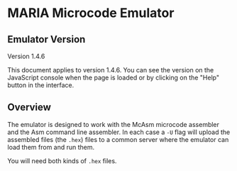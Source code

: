 # MARIA Microcode Emulator

## Emulator Version

Version 1.4.6

This document applies to version 1.4.6.  You can see the version on the JavaScript console when the page is loaded or by clicking on the
"Help" button in the interface.

## Overview

The emulator is designed to work with the McAsm microcode assembler and the Asm command line assembler.  In each case a `-U` flag will
upload the assembled files (the `.hex`) files to a common server where the emulator can load them from and run them.

You will need both kinds of `.hex` files.




